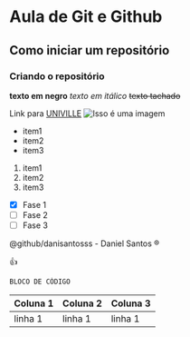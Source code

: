 # Aula de Git e Github
## Como iniciar um repositório
### Criando o repositório
**texto em negro**
*texto em itálico*
~~texto tachado~~

Link para [UNIVILLE](https://www.univille.br)
![Isso é uma imagem](https://myoctocat.com/assets/images/base-octocat.svg)

- item1
- item2
- item3

1. item1
2. item2
3. item3

- [x] Fase 1
- [ ] Fase 2
- [ ] Fase 3

@github/danisantosss - Daniel Santos ®

👍

```
BLOCO DE CÓDIGO
```

Coluna 1 | Coluna 2 | Coluna 3
-------- | -------- | --------
linha 1  | linha 1  | linha 1
